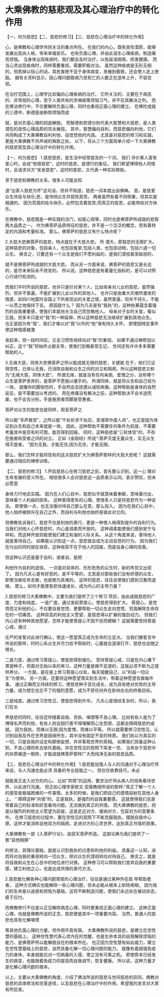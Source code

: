 # 大乘佛教的慈悲观及其心理治疗中的转化作用

【一、何为慈悲】【二、慈悲的修习】【三、慈悲在心理治疗中的转化作用】

心，是佛教和心理学共同关注的重点所在。
在我们的内心，既有良性潜质，能够发展出高尚人格，带来幸福安乐。
也有负面心理，并由此滋生心理疾病，制造痛苦烦恼。
当身体出现疾病时，我们都会及时治疗，以免延误病情，损害健康。
而当心灵出现疾病时，同样需要重视，需要积极对治。
虽然这种疾病是无形无相的，但若掉以轻心的话，其危害绝不亚于身体病变，发展到极致，还会使人走上绝路。
据有关资料显示，因心理问题致病乃至死亡的人数正在逐年上升，不容忽视。

在治疗范围上，心理学比较偏向心理疾病的治疗。
它所关注的，主要在于病态的、非常规的心理，至于人类共有的贪嗔痴等烦恼习气，并不在其解决之列。
而在佛法修行中，不仅要解除负面心理，同时也重视正面心理的建立。
在佛陀成就的三德中，断德是由断除烦恼而成

就，是对负面心理的彻底解脱。
而智德和悲德分别代表大智慧和大慈悲，是人类潜在的良性心理品质的完全展现。
其中，智慧偏向自利，而慈悲偏向利他，它们共同构成了大乘佛教自利利他、自觉觉他的内涵。
尤其是对慈悲的修习和实践，更是大乘佛教不共声闻的殊胜之处。
以下，将从三个方面简单介绍一下大乘佛教的慈悲观及其心理治疗中的转化作用。

【一、何为慈悲】
1.慈悲慈悲，是生活中经常提及的一个词。
我们
评价某人富有爱心时，会说“他很慈悲”，这时的慈悲，是德行的象征。
我们希望博得他人同情时，会请求对方“发发慈悲”，这时的慈悲，又代表一种实际帮助。

至于慈悲和佛教的关系，很多人可能会知

道“出家人慈悲为怀”这句话，但并不知道，慈悲一词本就出自佛典。
慈，是慈爱众生并给与快乐;悲，是怜悯众生并拔除其苦。
两者虽然有着不同侧重，但其实是相通的。
因为究竟的给与快乐，必然包含着拔苦;而真正的拔苦，必能带给对方快乐。

在佛教中，慈悲既是一种实践的法门，如慈心观等，同时也是佛菩萨所成就的悲智两大品质之一。
作为佛菩萨品质特征的慈悲，并不是一个泛泛的概念，而有着特定的内涵和考量标准。
那么，佛菩萨的慈悲又有什么特点呢？

2.大慈大悲佛菩萨的慈悲，特点就在于大慈大悲。
所
谓大，即慈悲的无限扩大。
这种慈悲的对象，包括亲人，也包括冤家;包括人类，也包括动物，包括六道一切众生。
换言之，只要还有一个众生是我们不愿利益的，是我们漠视甚至敌视的，

就不是佛菩萨所成就的大慈大悲。
而从另一方面来说，佛菩萨的慈悲又是长远的，是尽未来际永不改变的。
所以说，这种慈悲是有着量化指标的，是可以对照心行进行检测的。

而我们平时所说的慈悲，也许只是针对某个人，比如母亲对儿女的慈悲，虽然强烈，但并不普遍，不能扩展到儿女以外的其他人。
也许只是由重大灾难所激发的情感，如四川地震时全国上下所表现出的关爱之情，虽然普遍，但并不持久，不能一以贯之地保持下去。
原因是什么？
因为凡夫是有“我执”的，这种执著蕴含着强烈的自我重要感，使我们本能地关注自己而忽略他人。
母亲对子女的关爱，看似忘我，但多半只是对“我”的一种延伸，所以这种慈悲无法继续扩展到其他众生。
也正是因为有“我”，我们才难以对“我”以外的“他”保有持久关怀。
即使因特定事件使这种情感被激

发起来，但一段时间后，又会习惯性地转向对“我”的重视。
如果不通过禅修加以纠正，这个“我”将始终占据主导，使我们忽略甚至忘记，
世间还有许许多多需要帮助的人。

3.无缘大慈，同体大悲佛菩萨之所以能成就无限的慈悲，关键就
在于，他们已证得空性，已体认无我，已消除自我和众生之间的对立和隔阂，所以这种慈悲又称为“无缘大慈，同体大悲”。
所谓无缘，就是没有任何亲疏、爱憎之分，没有哪个众生是菩萨舍弃的，是菩萨不愿施以援手的。
所谓同体，就是将众生和自己视为一体。
就像你的脚扭伤时，手自然会去抚摸以减轻疼痛，这种帮助是身体的自然反应，是不需要加以考虑的。
而在疼痛没有解决之前，这种帮助决不会半途而废，也不会去分别，手是施恩者而脚是受惠者。

菩萨对众生的慈悲也是同样，观音菩萨之

所以能“寻声救苦”，之所以能“千处祈求千处应，苦海常作度人舟”，也正是因为体证到众生和自己本来就是一体。
因此，这种帮助不需要任何条件为前提，不需要考量其中是否有利可图，能否得到回报。
同时，这种慈悲是“三轮体空”的，不存在施者和受者之间的对立。
正如《金刚经》所说“:菩萨灭度无量众生，实无众生得灭度者。
”因为无我，才能无住;因为无住，才能无限。

那么，我们怎样才能将现有的这点慈悲扩大为佛菩萨那样的大慈大悲呢？
这就需要通过相应的禅修训练。

【二、慈悲的修习】
1.开启慈悲心在修习慈悲之前，首先要认识到，这一心
理对生命发展的意义所在。
相信很多人会对慈悲这一品质表示认同，表示赞叹，但未必愿意

身体力行地去实践。
因为在人们心目中，慈悲似乎就意味着奉献，意味着付出，意味着个人利益的损失。
这种患得患失的心理，使很多人只是将慈悲作为一种说法。
即使做一点，也无法像对待自己那么在意，那么投入。
因为在我们心目中，他人始终被排斥在自己之外，而自利与利他也始终是彼此对立的。

但佛教告诉我们，慈悲不仅是利他的善行，更是一种使人格得到提升的自利行为。
当我们对他人心怀慈悲时，内心是调柔而开放的。
这种调柔能使我们感到安宁与祥和，而这种开放则能使我们建立和谐的人际关系。
从这个角度来说，善待他人就是善待自己。
如果能认识到这一点，慈悲就会成为主动自觉的行为。
因为我们在付出的同时就在收获，这种收获不在于他人的回报，而是自身心理的改善。

但这种认识还是基于自利，或者说，是把

利他作为自利的途径。
一旦面对具体的、形形色色的众生时，新的考验又出现了。
因为凡夫心是有好恶的，是不平等的，尤其是对那些我们没有好感的众生，即使当做任务去做，也是勉为其难的。
这样的慈悲，往往会使我们感到沉重而退缩。
那么，如何才能使慈悲快速成长，成为内心的主导力量？

2.慈悲的修习大乘佛教中，主要为我们提供了三个修习
项目，由此成就慈悲的广度、力度和纯度。
一是广度，通过发起菩提心，使慈悲得到扩大。
菩提心，是觉悟而又利他的心，不仅要自我觉悟，更要帮助一切众生走向觉悟，究竟解除生命存在的一切痛苦。
这种崇高的利他主义愿望，是慈悲得以扩展的强劲动力。
但我们内心还有种种其他愿望，怎样才能使菩提心不因干扰而模糊？
这就需要受持菩提心戒，通过

庄严的宣誓对此进行确认，使这一愿望真正成为生命的立足点。
当我们像誓言中所说的那样，时时心系众生并尽力给予帮助时，心量就会逐渐打开，慈悲也会随之增长。

二是力度，通过修习菩提心，使慈悲得到强化。
受持菩提心戒，只是在内心播下菩提种子，但面对无始以来的串习，这种力量是微不足道的，这就必须不断为之提供养分。
一方面，是在座上修习菩提心仪轨，每天提醒自己，以“利益一切众生”为使命。
另一方面，还要将这种愿望落实到生活中，带着这种愿望去做每件事。
通过正确而又持续的修习，使慈悲种子茁壮成长，成为具有绝对优势的主导力量，成为想忘也忘不了的强烈意愿，成为不受任何外在影响左右的终极目标。

三是纯度，通过修习空性见，使慈悲得到升华。
凡夫心是错综复杂的，所以，我们在长

养慈悲的同时，往往还伴随着自我、贪执、嗔恨等不良心理。
比如有些人是为了博得名声而利他，有些人则会因行善不得理解而心生怨恨，这都会障碍慈悲的成就。
因为我执，而难以无限;因为爱憎，而难以平等。
所以就需要修习空性见，认识到自我及外在世界是因缘所生，其中没有固定不变的特质。
我们执以为真实的一切，只是自我的设定和颠倒妄想，并非客观世界的真相。
如果我们具备这种认知，不良心理将失去依托基础，并在空性见的观照下挥发一空。
当夹杂于慈悲中的杂质被逐一剔除，才能成就佛菩萨那样广大而纯净无染的慈悲品质。

【三、慈悲在心理治疗中的转化作用】
1.慈悲能加强人与人的沟通对于心理治疗师来说，与人沟通也是必须
具备的专业技能之一。
但仅仅依靠技巧，未必

就能真正走入对方的内心。
比如“共情”的运用，要求治疗师从病人的视角看待世界，以此进行沟通。
但正如心理学家欧文·亚隆教授所说的那样:“真正了解一个人的感受是极端困难的一件事情，太多的时候，是我们把自己的感情投射在其他人身上。
”
障碍这种“共情”的，正是我执，是强烈的自我重要感。
这就使得我们总是带着自己的标准和好恶看待问题，无法做到真正的共情。
而大乘佛教的慈悲，则是以强烈的利他主义愿望为前提，这是走近对方、接纳对方、包容对方的首要条件。
在修习慈悲的过程中，要在空性见的观照下不断克服我执，摆脱自我中心感，这样才能消除自他双方的隔阂，走进对方的心灵世界，达到真正共情的效果。

大乘佛教有一部《入菩萨行论》，由寂天菩萨所造。
这部论典为我们提供了一套“自他相换”

的修法，其理论基础，就是认识到我执的过患和利他的利益。
具备这一认知，进而将对自我的重视转向一切众生，把对众生的漠视转向对待自己。
换言之，就是将自我和众生在心目中的地位进行对换。
这种修习可以帮助我们舍弃自我的重要感，建立利他之心，也是达成共情的善巧方法。

2.慈悲能化解各种心理问题常规的心理治疗，往往是通过某种外在疏
导帮助患者。
这种方式确实也能解除一些心理问题，但未必能从根本上斩除病根。
因为我们的生命是以迷惑和烦恼为基础，这将不断制造问题，使我们永远处在被动状态，疲于应付。

而佛教修行不仅是以正见解除病态心理，同时更重视正面心理的建立。
这种正面心理，也就是佛教所说的正念，慈悲便是其中一项重要内容。
当然，普通人的慈悲也具有化解嗔恨

等其他负面心理的力量，但作用毕竟有限。
大乘佛教所说的慈悲，是建立在空性慧的基础上。
这种空性慧代表心灵内在的觉醒，也是生命本具的自我解除烦恼的能力，是佛菩萨所以能解脱自在的根本所在。
也正因为空性慧有如此威力，建立在空性慧基础上的慈悲，自然具备化解一切心理问题的能力。
就像有着超强免疫力的身体，本身就能应对一切病毒的入侵，使之没有可乘之机。
即使原本已经发生的病变，也能随着免疫力的提高而自我调节，恢复健康。
所以说，这种力量才是化解心理问题的根本。

以上，主要从大乘佛教的角度，介绍了佛法所说的慈悲与世间慈悲的异同，佛教对慈悲的具体修法和完善途径，以及慈悲在心理治疗中的作用，希望我的发言对大家有所启发。

